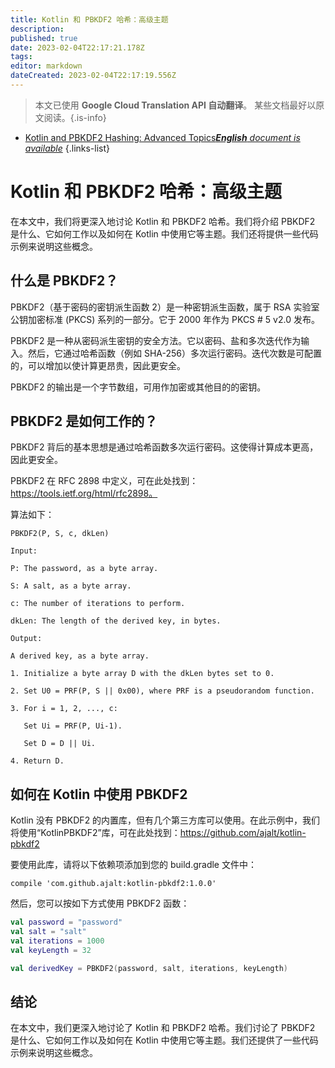 ```yaml
---
title: Kotlin 和 PBKDF2 哈希：高级主题
description: 
published: true
date: 2023-02-04T22:17:21.178Z
tags: 
editor: markdown
dateCreated: 2023-02-04T22:17:19.556Z
---
```


> 本文已使用 **Google Cloud Translation API 自动翻译**。
某些文档最好以原文阅读。{.is-info}



- [Kotlin and PBKDF2 Hashing: Advanced Topics***English** document is available*](/en/Knowledge-base/Kotlin/kotlin-and-pbkdf2-hashing-advanced-topics)
{.links-list}


# Kotlin 和 PBKDF2 哈希：高级主题

在本文中，我们将更深入地讨论 Kotlin 和 PBKDF2 哈希。我们将介绍 PBKDF2 是什么、它如何工作以及如何在 Kotlin 中使用它等主题。我们还将提供一些代码示例来说明这些概念。

## 什么是 PBKDF2？

PBKDF2（基于密码的密钥派生函数 2）是一种密钥派生函数，属于 RSA 实验室公钥加密标准 (PKCS) 系列的一部分。它于 2000 年作为 PKCS # 5 v2.0 发布。

PBKDF2 是一种从密码派生密钥的安全方法。它以密码、盐和多次迭代作为输入。然后，它通过哈希函数（例如 SHA-256）多次运行密码。迭代次数是可配置的，可以增加以使计算更昂贵，因此更安全。

PBKDF2 的输出是一个字节数组，可用作加密或其他目的的密钥。

## PBKDF2 是如何工作的？

PBKDF2 背后的基本思想是通过哈希函数多次运行密码。这使得计算成本更高，因此更安全。

 PBKDF2 在 RFC 2898 中定义，可在此处找到：https://tools.ietf.org/html/rfc2898。

算法如下：

```
PBKDF2(P, S, c, dkLen)

Input:

P: The password, as a byte array.

S: A salt, as a byte array.

c: The number of iterations to perform.

dkLen: The length of the derived key, in bytes.

Output:

A derived key, as a byte array.

1. Initialize a byte array D with the dkLen bytes set to 0.

2. Set U0 = PRF(P, S || 0x00), where PRF is a pseudorandom function.

3. For i = 1, 2, ..., c:

   Set Ui = PRF(P, Ui-1).

   Set D = D || Ui.

4. Return D.
```

## 如何在 Kotlin 中使用 PBKDF2

Kotlin 没有 PBKDF2 的内置库，但有几个第三方库可以使用。在此示例中，我们将使用“KotlinPBKDF2”库，可在此处找到：https://github.com/ajalt/kotlin-pbkdf2

要使用此库，请将以下依赖项添加到您的 build.gradle 文件中：

```
compile 'com.github.ajalt:kotlin-pbkdf2:1.0.0'
```

然后，您可以按如下方式使用 PBKDF2 函数：

```kotlin
val password = "password"
val salt = "salt"
val iterations = 1000
val keyLength = 32

val derivedKey = PBKDF2(password, salt, iterations, keyLength)
```

## 结论

在本文中，我们更深入地讨论了 Kotlin 和 PBKDF2 哈希。我们讨论了 PBKDF2 是什么、它如何工作以及如何在 Kotlin 中使用它等主题。我们还提供了一些代码示例来说明这些概念。